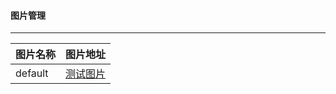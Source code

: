 #### 图片管理
*** 

| 图片名称 | 图片地址                                    |
| -------- | ------------------------------------------- |
| default  | [测试图片](./test/defaultImg.jpeg?raw=true) |